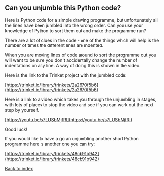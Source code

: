 ## Can you unjumble this Python code?

Here is Python code for a simple drawing programme, but unfortunately all the lines have been jumbled into the wrong order. Can you use your knowledge of Python to sort them out and make the programme run?

There are a lot of clues in the code - one of the things which will help is the number of times the different lines are indented.

When you are moving lines of code around to sort the programme out you will want to be sure you don't accidentally change the number of indentations on any line. A way of doing this is shown in the video.

Here is the link to the Trinket project with the jumbled code:

[https://trinket.io/library/trinkets/2a2670f5b6](https://trinket.io/library/trinkets/2a2670f5b6)

Here is a link to a video which takes you through the unjumbling in stages, with lots of places to stop the video and see if you can work out the next step by yourself.

[https://youtu.be/s7LUSbMjfRI](https://youtu.be/s7LUSbMjfRI)


Good luck!

If you would like to have a go an unjumbling another short Python programme here is another one you can try:

[https://trinket.io/library/trinkets/48cb91b942](https://trinket.io/library/trinkets/48cb91b942)


[Back to index](README.md)

